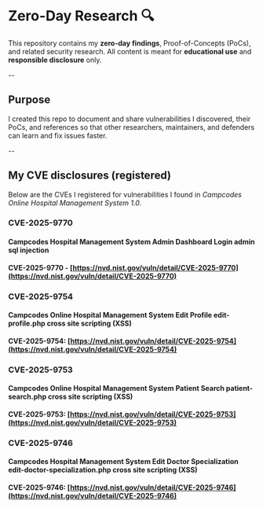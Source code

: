 # Zero-Day Research 🔍

This repository contains my **zero-day findings**, Proof-of-Concepts (PoCs), and related security research. All content is meant for **educational use** and **responsible disclosure** only.

--

## Purpose

I created this repo to document and share vulnerabilities I discovered, their PoCs, and references so that other researchers, maintainers, and defenders can learn and fix issues faster.

--
## My CVE disclosures (registered)

Below are the CVEs I registered for vulnerabilities I found in *Campcodes Online Hospital Management System 1.0*.

### **CVE-2025-9770**
#### Campcodes Hospital Management System Admin Dashboard Login admin sql injection
**CVE-2025-9770 - [https://nvd.nist.gov/vuln/detail/CVE-2025-9770](https://nvd.nist.gov/vuln/detail/CVE-2025-9770)**


### **CVE-2025-9754**
#### Campcodes Online Hospital Management System Edit Profile edit-profile.php cross site scripting (XSS)
**CVE-2025-9754: [https://nvd.nist.gov/vuln/detail/CVE-2025-9754](https://nvd.nist.gov/vuln/detail/CVE-2025-9754)**


### **CVE-2025-9753**
#### Campcodes Online Hospital Management System Patient Search patient-search.php cross site scripting (XSS)
**CVE-2025-9753: [https://nvd.nist.gov/vuln/detail/CVE-2025-9753](https://nvd.nist.gov/vuln/detail/CVE-2025-9753)**


### **CVE-2025-9746**
#### Campcodes Hospital Management System Edit Doctor Specialization edit-doctor-specialization.php cross site scripting (XSS)
**CVE-2025-9746: [https://nvd.nist.gov/vuln/detail/CVE-2025-9746](https://nvd.nist.gov/vuln/detail/CVE-2025-9746)**

